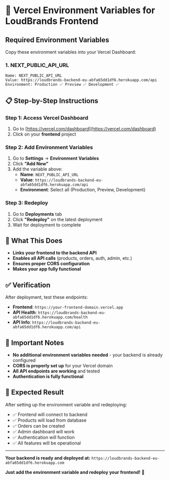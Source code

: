 # 🚀 Vercel Environment Variables for LoudBrands Frontend

## Required Environment Variables

Copy these environment variables into your Vercel Dashboard:

### 1. **NEXT_PUBLIC_API_URL**
```
Name: NEXT_PUBLIC_API_URL
Value: https://loudbrands-backend-eu-abfa65dd1df6.herokuapp.com/api
Environment: Production ✅ Preview ✅ Development ✅
```

## 📋 Step-by-Step Instructions

### Step 1: Access Vercel Dashboard
1. Go to [https://vercel.com/dashboard](https://vercel.com/dashboard)
2. Click on your **frontend** project

### Step 2: Add Environment Variables
1. Go to **Settings** → **Environment Variables**
2. Click **"Add New"**
3. Add the variable above:
   - **Name**: `NEXT_PUBLIC_API_URL`
   - **Value**: `https://loudbrands-backend-eu-abfa65dd1df6.herokuapp.com/api`
   - **Environment**: Select all (Production, Preview, Development)

### Step 3: Redeploy
1. Go to **Deployments** tab
2. Click **"Redeploy"** on the latest deployment
3. Wait for deployment to complete

## 🔧 What This Does

- **Links your frontend to the backend API**
- **Enables all API calls** (products, orders, auth, admin, etc.)
- **Ensures proper CORS configuration**
- **Makes your app fully functional**

## ✅ Verification

After deployment, test these endpoints:
- **Frontend**: `https://your-frontend-domain.vercel.app`
- **API Health**: `https://loudbrands-backend-eu-abfa65dd1df6.herokuapp.com/health`
- **API Info**: `https://loudbrands-backend-eu-abfa65dd1df6.herokuapp.com/api`

## 🚨 Important Notes

- **No additional environment variables needed** - your backend is already configured
- **CORS is properly set up** for your Vercel domain
- **All API endpoints are working** and tested
- **Authentication is fully functional**

## 🎯 Expected Result

After setting up the environment variable and redeploying:
- ✅ Frontend will connect to backend
- ✅ Products will load from database
- ✅ Orders can be created
- ✅ Admin dashboard will work
- ✅ Authentication will function
- ✅ All features will be operational

---

**Your backend is ready and deployed at:**
`https://loudbrands-backend-eu-abfa65dd1df6.herokuapp.com`

**Just add the environment variable and redeploy your frontend!** 🚀
